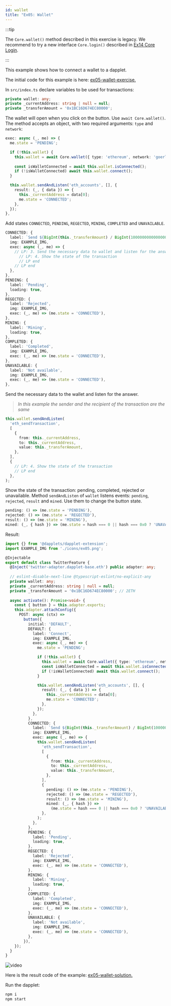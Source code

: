 ```yaml
---
id: wallet
title: "Ex05: Wallet"
---
```


:::tip

The `Core.wallet()` method described in this exercise is legacy. We recommend to try a new interface `Core.login()` described in [Ex14 Core Login](/docs/core-login).

:::

This example shows how to connect a wallet to a dapplet.

The initial code for this example is here: [ex05-wallet-exercise.](https://github.com/dapplets/dapplet-template/tree/ex05-wallet-exercise)

In `src/index.ts` declare variables to be used for transactions:

```typescript
private wallet: any;
private _currentAddress: string | null = null;
private _transferAmount = '0x1BC16D674EC80000';
```

The wallet will open when you click on the button. Use `await Core.wallet()`. The method accepts an object, with two required arguments: `type` and `network`:

```ts
exec: async (_, me) => {
  me.state = 'PENDING';

  if (!this.wallet) {
    this.wallet = await Core.wallet({ type: 'ethereum', network: 'goerli' });
    
    const isWalletConnected = await this.wallet.isConnected();
    if (!isWalletConnected) await this.wallet.connect();
  }

  this.wallet.sendAndListen('eth_accounts', [], {
    result: (_, { data }) => {
      this._currentAddress = data[0];
      me.state = 'CONNECTED';
    },
  });
},
```

Add states `CONNECTED`, `PENDING`, `REGECTED`, `MINING`, `COMPLETED` and `UNAVAILABLE`.

```ts
CONNECTED: {
  label: `Send ${BigInt(this._transferAmount) / BigInt(1000000000000000000)} ETH`,
  img: EXAMPLE_IMG,
  exec: async (_, me) => {
    // LP: 3. Send the necessary data to wallet and listen for the answer.
      // LP: 4. Show the state of the transaction
      // LP end
    // LP end
  },
},
PENDING: {
  label: 'Pending',
  loading: true,
},
REGECTED: {
  label: 'Rejected',
  img: EXAMPLE_IMG,
  exec: (_, me) => (me.state = 'CONNECTED'),
},
MINING: {
  label: 'Mining',
  loading: true,
},
COMPLETED: {
  label: 'Completed',
  img: EXAMPLE_IMG,
  exec: (_, me) => (me.state = 'CONNECTED'),
},
UNAVAILABLE: {
  label: 'Not available',
  img: EXAMPLE_IMG,
  exec: (_, me) => (me.state = 'CONNECTED'),
},
```

Send the necessary data to the wallet and listen for the answer.

> *In this example the sender and the recipient of the transaction are the same*

```ts
this.wallet.sendAndListen(
  'eth_sendTransaction',
  [
    {
      from: this._currentAddress,
      to: this._currentAddress,
      value: this._transferAmount,
    },
  ],
  {
    // LP: 4. Show the state of the transaction
    // LP end
  },
);
```

Show the state of the transaction: pending, completed, rejected or unavailable.
Method `sendAndListen` of `wallet` listens events: `pending`, `rejected`, `result` and `mined`.
Use them to change the button state.

```ts
pending: () => (me.state = 'PENDING'),
rejected: () => (me.state = 'REGECTED'),
result: () => (me.state = 'MINING'),
mined: (_, { hash }) => (me.state = hash === 0 || hash === 0x0 ? 'UNAVAILABLE' : 'COMPLETED'),
```

Result:

```ts
import {} from '@dapplets/dapplet-extension';
import EXAMPLE_IMG from './icons/ex05.png';

@Injectable
export default class TwitterFeature {
  @Inject('twitter-adapter.dapplet-base.eth') public adapter: any;
  
  // eslint-disable-next-line @typescript-eslint/no-explicit-any
  private wallet: any;
  private _currentAddress: string | null = null;
  private _transferAmount = '0x1BC16D674EC80000'; // 2ETH
  
  async activate(): Promise<void> {
    const { button } = this.adapter.exports;
    this.adapter.attachConfig({
      POST: async (ctx) =>
        button({
          initial: 'DEFAULT',
          DEFAULT: {
            label: 'Connect',
            img: EXAMPLE_IMG,
            exec: async (_, me) => {
              me.state = 'PENDING';

              if (!this.wallet) {
                this.wallet = await Core.wallet({ type: 'ethereum', network: 'goerli' });
                const isWalletConnected = await this.wallet.isConnected();
                if (!isWalletConnected) await this.wallet.connect();
              }

              this.wallet.sendAndListen('eth_accounts', [], {
                result: (_, { data }) => {
                  this._currentAddress = data[0];
                  me.state = 'CONNECTED';
                },
              });
            },
          },
          CONNECTED: {
            label: `Send ${BigInt(this._transferAmount) / BigInt(1000000000000000000)} ETH`,
            img: EXAMPLE_IMG,
            exec: async (_, me) => {
              this.wallet.sendAndListen(
                'eth_sendTransaction',
                [
                  {
                    from: this._currentAddress,
                    to: this._currentAddress,
                    value: this._transferAmount,
                  },
                ],
                {
                  pending: () => (me.state = 'PENDING'),
                  rejected: () => (me.state = 'REGECTED'),
                  result: () => (me.state = 'MINING'),
                  mined: (_, { hash }) =>
                    (me.state = hash === 0 || hash === 0x0 ? 'UNAVAILABLE' : 'COMPLETED'),
                },
              );
            },
          },
          PENDING: {
            label: 'Pending',
            loading: true,
          },
          REGECTED: {
            label: 'Rejected',
            img: EXAMPLE_IMG,
            exec: (_, me) => (me.state = 'CONNECTED'),
          },
          MINING: {
            label: 'Mining',
            loading: true,
          },
          COMPLETED: {
            label: 'Completed',
            img: EXAMPLE_IMG,
            exec: (_, me) => (me.state = 'CONNECTED'),
          },
          UNAVAILABLE: {
            label: 'Not available',
            img: EXAMPLE_IMG,
            exec: (_, me) => (me.state = 'CONNECTED'),
          },
        }),
    });
  }
}
```

![video](/video/ex05-wallet.gif)

Here is the result code of the example: [ex05-wallet-solution.](https://github.com/dapplets/dapplet-template/tree/ex05-wallet-solution)

Run the dapplet:

```bash
npm i
npm start
```
